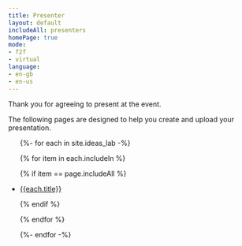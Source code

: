 ```yaml
---
title: Presenter
layout: default
includeAll: presenters
homePage: true
mode:
- f2f
- virtual
language:
- en-gb
- en-us
---
```


Thank you for agreeing to present at the event.

The following pages are designed to help you create and upload your presentation.

<ul>
{%- for each in site.ideas_lab -%}

{% for item in each.includeIn %}

{% if item == page.includeAll %}

<li><a href="{{each.url}}">{{each.title}}</a></li>

{% endif %}

{% endfor %}

{%- endfor -%}
</ul>